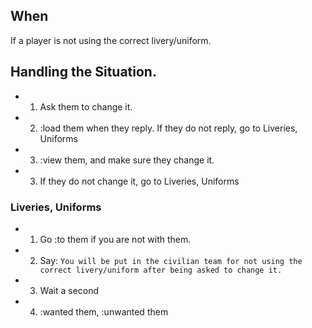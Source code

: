 ## When
If a player is not using the correct livery/uniform.

## Handling the Situation.
* 1. Ask them to change it.
* 2. :load them when they reply. If they do not reply, go to Liveries, Uniforms
* 3. :view them, and make sure they change it.
* 3. If they do not change it, go to Liveries, Uniforms

### Liveries, Uniforms
* 1. Go :to them if you are not with them.
* 2. Say: ```You will be put in the civilian team for not using the correct livery/uniform after being asked to change it.```
* 3. Wait a second
* 4. :wanted them, :unwanted them
